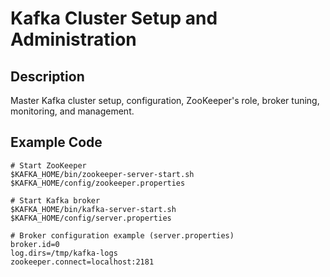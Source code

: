 # Kafka Cluster Setup and Administration

## Description
Master Kafka cluster setup, configuration, ZooKeeper's role, broker tuning, monitoring, and management.

## Example Code
```shell
# Start ZooKeeper
$KAFKA_HOME/bin/zookeeper-server-start.sh $KAFKA_HOME/config/zookeeper.properties

# Start Kafka broker
$KAFKA_HOME/bin/kafka-server-start.sh $KAFKA_HOME/config/server.properties

# Broker configuration example (server.properties)
broker.id=0
log.dirs=/tmp/kafka-logs
zookeeper.connect=localhost:2181
```
